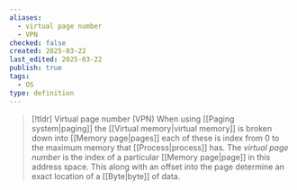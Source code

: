 ```yaml
---
aliases:
  - virtual page number
  - VPN
checked: false
created: 2025-03-22
last_edited: 2025-03-22
publish: true
tags:
  - OS
type: definition
---
```

>[!tldr] Virtual page number (VPN)
>When using [[Paging system|paging]] the [[Virtual memory|virtual memory]] is broken down into [[Memory page|pages]] each of these is index from 0 to the maximum memory that [[Process|process]] has. The *virtual page number* is the index of a particular [[Memory page|page]] in this address space. This along with an offset into the page determine an exact location of a [[Byte|byte]] of data.

